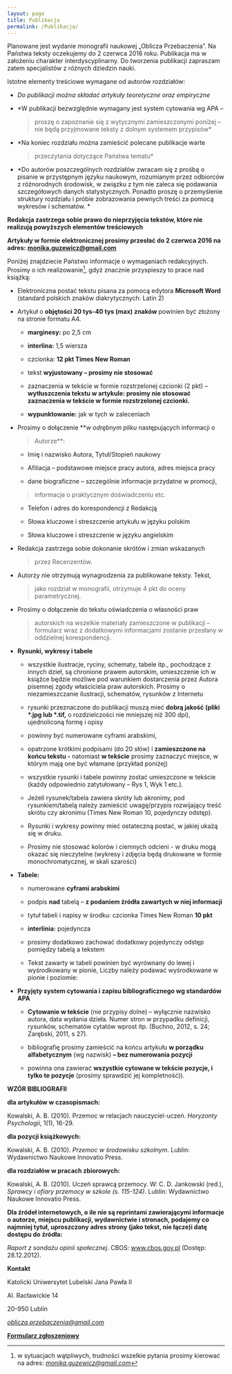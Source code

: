 ```yaml
---
layout: page
title: Publikacja
permalink: /Publikacja/
---
```


Planowane jest wydanie monografii naukowej „Oblicza Przebaczenia”. Na
Państwa teksty oczekujemy do 2 czerwca 2016 roku. Publikacja ma w
założeniu charakter interdyscyplinarny. Do tworzenia publikacji
zapraszam zatem specjalistów z różnych dziedzin nauki.

Istotne elementy treściowe wymagane od autorów rozdziałów:

*   *Do publikacji można składać artykuły teoretyczne oraz empiryczne*

*   *W publikacji bezwzględnie wymagany jest system cytowania wg APA –
    > proszę o zapoznanie się z wytycznymi zamieszczonymi poniżej – nie
    > będą przyjmowane teksty z dolnym systemem przypisów*

*   *Na koniec rozdziału można zamieścić polecane publikacje warte
    > przeczytania dotyczące Państwa tematu*


*   *Do autorów poszczególnych rozdziałów zwracam się z prośbą o pisanie
    w przystępnym języku naukowym, rozumianym przez odbiorców z
    różnorodnych środowisk, w związku z tym nie zaleca się podawania
    szczegółowych danych statystycznych. Ponadto proszę o przemyślenie
    struktury rozdziału i próbie zobrazowania pewnych treści za pomocą
    wykresów i schematów. *

**Redakcja zastrzega sobie prawo do nieprzyjęcia tekstów, które nie
realizują powyższych elementów treściowych**

**Artykuły w formie elektronicznej prosimy przesłać do 2 czerwca 2016
na adres:**
[**monika.guzewicz@gmail.com**](mailto:monika.guzewicz@gmail.com)



Poniżej znajdziecie Państwo informacje o wymaganiach redakcyjnych.
Prosimy o ich realizowanie[^1], gdyż znacznie przyspieszy to prace nad
książką:

*  Elektroniczna postać tekstu pisana za pomocą edytora **Microsoft
    Word** (standard polskich znaków diakrytycznych: Latin 2)

*  Artykuł o **objętości 20 tys-40 tys (max) znaków** powinien być
    złożony na stronie formatu A4.

    *   **marginesy:** po 2,5 cm

    *   **interlina:** 1,5 wiersza

    *   czcionka: **12 pkt Times New Roman**

    *   tekst **wyjustowany – prosimy nie stosować**

    *   zaznaczenia w tekście w formie rozstrzelonej czcionki (2 pkt) –
     **wytłuszczenia tekstu w artykule: prosimy nie stosować zaznaczenia 
     w tekście w formie rozstrzelonej czcionki.**

    *   **wypunktowanie:** jak w tych w zaleceniach

*  Prosimy o dołączenie ***w odrębnym pliku* następujących informacji o
    > Autorze**:

    *   Imię i nazwisko Autora, Tytuł/Stopień naukowy

    *   Afiliacja – podstawowe miejsce pracy autora, adres miejsca pracy

    *   dane biograficzne – szczególnie informacje przydatne w promocji,
    > informacje o praktycznym doświadczeniu etc.

    *   Telefon i adres do korespondencji z Redakcją

    *   Słowa kluczowe i streszczenie artykułu w języku polskim

    *   Słowa kluczowe i streszczenie w języku angielskim

*  Redakcja zastrzega sobie dokonanie skrótów i zmian wskazanych
    > przez Recenzentów.

*  Autorzy nie otrzymują wynagrodzenia za publikowane teksty. Tekst,
    > jako rozdział w monografii, otrzymuje 4 pkt do
    > oceny parametrycznej.

*  Prosimy o dołączenie do tekstu oświadczenia o własności praw
    > autorskich na wszelkie materiały zamieszczone w publikacji –
    > formularz wraz z dodatkowymi informacjami zostanie przesłany w
    > oddzielnej korespondencji.

*  **Rysunki, wykresy i tabele**

    *   wszystkie ilustracje, ryciny, schematy, tabele itp., pochodzące z
    innych dzieł, są chronione prawem autorskim, umieszczenie ich w
    książce będzie możliwe pod warunkiem dostarczenia przez Autora
    pisemnej zgody właściciela praw autorskich. Prosimy o
    niezamieszczanie ilustracji, schematów, rysunków z Internetu

    *   rysunki przeznaczone do publikacji muszą mieć **dobrą jakość (pliki
    \*.jpg lub \*.tif,** o rozdzielczości nie mniejszej niż 300 dpi),
    ujednoliconą formę i opisy

    *   powinny być numerowane cyframi arabskimi,

    *   opatrzone krótkimi podpisami (do 20 słów) i **zamieszczone na końcu
    tekstu -** natomiast **w tekście** prosimy zaznaczyć miejsce, w
    którym mają one być włamane (przykład poniżej)

    *   wszystkie rysunki i tabele powinny zostać umieszczone w tekście
    (każdy odpowiednio zatytułowany – Rys 1, Wyk 1 etc.).

    *   Jeżeli rysunek/tabela zawiera skróty lub akronimy, pod
    rysunkiem/tabelą należy zamieścić uwagę/przypis rozwijający treść
    skrótu czy akronimu (Times New Roman 10, pojedynczy odstęp).

    *   Rysunki i wykresy powinny mieć ostateczną postać, w jakiej ukażą się
    w druku.

    *   Prosimy nie stosować kolorów i ciemnych odcieni - w druku mogą
      okazać się nieczytelne (wykresy i zdjęcia będą drukowane w formie
      monochromatycznej, w skali szarości)

*  **Tabele:**

    *   numerowane **cyframi arabskimi**

    *   podpis **nad** tabelą – **z podaniem źródła zawartych w niej
        informacji**

    *   tytuł tabeli i napisy w środku: czcionka Times New Roman **10 pkt**

    *   **interlinia:** pojedyncza

    *   prosimy dodatkowo zachować dodatkowy pojedynczy odstęp pomiędzy
    tabelą a tekstem
    
    *   Tekst zawarty w tabeli powinien być wyrównany do lewej i
    wyśrodkowany w pionie, Liczby należy podawać wyśrodkowane w pionie
    i poziomie:

*  **Przyjęty system cytowania i zapisu bibliograficznego wg standardów
     APA**

    *   **Cytowanie w tekście** (nie przypisy dolne) – wyłącznie nazwisko
    autora, data wydania dzieła. Numer stron w przypadku definicji,
    rysunków, schematów cytatów wprost itp. (Buchno, 2012, s. 24;
    Zarębski, 2011, s 27).

    *   bibliografię prosimy zamieścić na końcu artykułu **w porządku
    alfabetycznym** (wg nazwisk) **– bez numerowania pozycji**

    *   powinna ona zawierać **wszystkie cytowane w tekście pozycje, i tylko
      te pozycje** (prosimy sprawdzić jej kompletność)).

**WZÓR BIBLIOGRAFII**

**dla artykułów w czasopismach:**

Kowalski, A. B. (2010). Przemoc w relacjach nauczyciel-uczeń. *Horyzonty
Psychologii*, 1(1), 16-29.

**dla pozycji książkowych:**

Kowalski, A. B. (2010). *Przemoc w środowisku szkolnym*. Lublin:
Wydawnictwo Naukowe lnnovatio Press.

**dla rozdziałów w pracach zbiorowych:**

Kowalski, A. B. (2010). Uczeń sprawcą przemocy. W: C. D. Jankowski
(red.), *Sprawcy i ofiary przemocy w szkole (s. 115-124)*. Lublin:
Wydawnictwo Naukowe lnnovatio Press.

**Dla źródeł internetowych, o ile nie są reprintami zawierającymi
informacje o autorze, miejscu publikacji, wydawnictwie i stronach,
podajemy co najmniej tytuł, uproszczony adres strony (jako tekst, nie
łącze)i datę dostępu do źródła:**

*Raport z sondażu opinii społecznej*. CBOS: www.cbos.gov.pl (Dostęp:
28.12.2012).

**Kontakt**

Katolicki Uniwersytet Lubelski Jana Pawła II

Al. Racławickie 14

20-950 Lublin

[*oblicza.przebaczenia@gmail.com*](mailto:oblicza.przebaczenia@gmail.com)


[**Formularz zgłoszeniowy**](http://goo.gl/forms/KXu0pWiOIq)

[^1]: w sytuacjach wątpliwych, trudności wszelkie pytania prosimy
    kierować na adres:
    [*monika.guzewicz@gmail.com*](mailto:monika.guzewicz@gmail.com)


